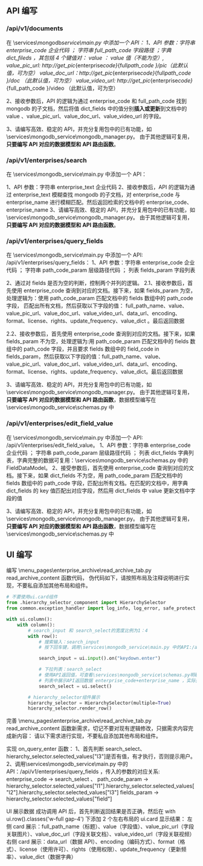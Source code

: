 ## API 编写

### /api/v1/documents

在 \services\mongodb*service\main.py 中添加一个 API：
1、API 参数：字符串 enterprise_code 企业代码 ； 字符串 full_path_code 字段路径 ；字典 dict_fileds ，其包括 4 个键值对：
value ： value 值（不能为空）,
value_pic_url: http://get_pic*{enterprise*code}*{full*path_code }/pic（此默认值，可为空）
value_doc_url：http://get_pic*{enterprise*code}*{full*path_code }/doc （此默认值，可为空）
value_video_url: http://get_pic*{enterprise*code}*{full_path_code }/video （此默认值，可为空）

2、接收参数后，API 的逻辑为通过 enterprise_code 和 full_path_code 找到 mongodb 的子文档，然后将值 dict_fields 中的值分别**插入或更新**到文档中的 value 、value_pic_url、value_doc_url、value_video_url 的字段。

3、请编写高效、稳定的 API，并充分复用包中的已有功能，如\services\mongodb_service\mongodb_manager.py。 由于其他逻辑可复用，**只要编写 API 对应的数据模型和 API 路由函数**。

### /api/v1/enterprises/search

在 \services\mongodb_service\main.py 中添加一个 API：

1、API 参数：字符串 enterprise_text 企业代码
2、接收参数后，API 的逻辑为通过 enterprise_text 模糊查找 mongodb 的子文档，对 enterprise_code 与 enterprise_name 进行模糊匹配。然后返回检索的文档中的 enterprise_code、enterprise_name
3、请编写高效、稳定的 API，并充分复用包中的已有功能，如\services\mongodb_service\mongodb_manager.py。 由于其他逻辑可复用，**只要编写 API 对应的数据模型和 API 路由函数**。

### /api/v1/enterprises/query_fields

在 \services\mongodb_service\main.py 中添加一个 API: /api/v1/enterprises/query_fields：
1、API 参数：字符串 enterprise_code 企业代码 ； 字符串 path_code_param 层级路径代码 ； 列表 fields_param 字段列表

2、通过对 fields 是否为空的判断，控制两个并列的逻辑。
2.1、接收参数后，首先使用 enterprise_code 查询到对应的文档。接下来，如果 fields_param 为空，处理逻辑为：使用 path_code_param 匹配文档中的 fields 数组中的 path_code 字段， 匹配出所有文档，然后获取以下字段的值： full_path_name、value、value_pic_url、value_doc_url、value_video_url、data_url、encoding、format、license、rights、update_frequency、value_dict 。最后返回数据

2.2、接收参数后，首先使用 enterprise_code 查询到对应的文档。接下来，如果 fields_param 不为空，处理逻辑为:用 path_code_param 匹配文档中的 fields 数组中的 path_code 字段，并且要求 fields 数组中的 field_code in fields_param，然后获取以下字段的值：full_path_name、value、value_pic_url、value_doc_url、value_video_url、data_url、encoding、format、license、rights、update_frequency、value_dict。最后返回数据

3、请编写高效、稳定的 API，并充分复用包中的已有功能，如\services\mongodb_service\mongodb_manager.py。 由于其他逻辑可复用，**只要编写 API 对应的数据模型和 API 路由函数**，数据模型编写在\services\mongodb_service\schemas.py 中

### /api/v1/enterprises/edit_field_value

在 \services\mongodb_service\main.py 中添加一个 API: /api/v1/enterprises/edit_field_value。
1、API 参数：字符串 enterprise_code 企业代码 ； 字符串 path_code_param 层级路径代码 ； 列表 dict_fields 字典列表，字典完整的数据可复用：\services\mongodb_service\schemas.py 中的 FieldDataModel。
2、接受参数后，首先使用 enterprise_code 查询到对应的文档。接下来，如果 dict_fields 不为空，用 path_code_param 匹配文档中的 fields 数组中的 path_code 字段，匹配出所有文档。在匹配的文档中，用字典 dict_fields 的 key 值匹配出对应字段，然后用 dict_fields 中 value 更新文档中字段的值

3、请编写高效、稳定的 API，并充分复用包中的已有功能，如\services\mongodb_service\mongodb_manager.py。 由于其他逻辑可复用，**只要编写 API 对应的数据模型和 API 路由函数**，数据模型编写在\services\mongodb_service\schemas.py 中

## UI 编写

编写 \menu_pages\enterprise_archive\read_archive_tab.py read_archive_content 函数代码，
伪代码如下，请按照布局及注释说明进行实现，不要私自添加其他布局和组件。

```py
# 不要使用ui.card组件
from .hierarchy_selector_component import HierarchySelector
from common.exception_handler import log_info, log_error, safe_protect

with ui.column():
    with column():
        # search_input 和 search_select的宽度比例为1：4
        with row():
            # 搜索输入：search_input
            # 按下回车键，调用\services\mongodb_service\main.py 中的API:/api/v1/enterprises/search

            search_input = ui.input().on("keydown.enter")

            # 下拉列表：search_select
            # 使用API返回值，可查看\services\mongodb_service\schemas.py明确返回的数据模型；
            # 列表中展示API返回数据 enterprise_code+enterprise_name ，实际要使用的是enterprise_code
            search_select = ui.select()

        # hierarchy_selector组件展示
        hierarchy_selector = HierarchySelector(multiple=True)
        hierarchy_selector.render_row()
```

完善 \menu_pages\enterprise_archive\read_archive_tab.py read_archive_content 函数新需求，切记不要对现有逻辑修改，只据需求内容完成新内容：
请以下需求进行实现，不要私自添加其他布局和组件。

实现 on_query_enter 函数：
1、首先判断 search_select、hierarchy_selector.selected_values["l3"]是否有值，有才执行，否则提示用户。
2、调用\services\mongodb_service\main.py 中的 API：/api/v1/enterprises/query_fields ，传入的参数的对应关系:
enterprise_code -> search_select 、
path_code_param -> hierarchy_selector.selected_values["l1"].hierarchy_selector.selected_values["l2"].hierarchy_selector.selected_values["l3"]
fields_param -> hierarchy_selector.selected_values["field"]

UI 展示数据
成功调用 API 后，首先判断返回结果是否正确，然后在 with ui.row().classes('w-full gap-4') 下添加 2 个左右布局的 ui.card 显示结果：
左侧 card 展示：full_path_name（标题）、value（字段值）、value_pic_url（字段关联图片）、value_doc_url（字段关联文档）、value_video_url（字段关联视频）
右侧 card 展示：data_url（数据 API）、encoding（编码方式）、format（格式）、license（使用许可）、rights（使用权限）、update_frequency（更新频率）、value_dict（数据字典）
